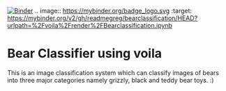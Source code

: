 [![Binder](https://mybinder.org/badge_logo.svg)](https://mybinder.org/v2/gh/readmegreg/bearclassification/HEAD?urlpath=%2Fvoila%2Frender%2FBearclassification.ipynb)
.. image:: https://mybinder.org/badge_logo.svg
 :target: https://mybinder.org/v2/gh/readmegreg/bearclassification/HEAD?urlpath=%2Fvoila%2Frender%2FBearclassification.ipynb
# Bear Classifier using voila

This is an image classification system which can classify images of bears into three major categories namely grizzly, black and teddy bear toys. :)
